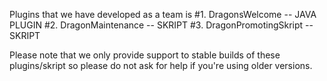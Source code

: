 Plugins that we have developed as a team is
#1. DragonsWelcome -- JAVA PLUGIN
#2. DragonMaintenance -- SKRIPT
#3. DragonPromotingSkript -- SKRIPT

Please note that we only provide support to stable builds of these plugins/skript so please do not ask for help if you're using older versions.
